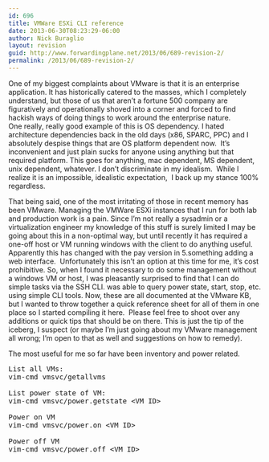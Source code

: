 ```yaml
---
id: 696
title: VMWare ESXi CLI reference
date: 2013-06-30T08:23:29-06:00
author: Nick Buraglio
layout: revision
guid: http://www.forwardingplane.net/2013/06/689-revision-2/
permalink: /2013/06/689-revision-2/
---
```

One of my biggest complaints about VMware is that it is an enterprise application. It has historically catered to the masses, which I completely understand, but those of us that aren&#8217;t a fortune 500 company are figuratively and operationally shoved into a corner and forced to find hackish ways of doing things to work around the enterprise nature.  
One really, really good example of this is OS dependency. I hated architecture dependencies back in the old days (x86, SPARC, PPC) and I absolutely despise things that are OS platform dependent now.  It&#8217;s inconvenient and just plain sucks for anyone using anything but that required platform. This goes for anything, mac dependent, MS dependent, unix dependent, whatever. I don&#8217;t discriminate in my idealism.  While I realize it is an impossible, idealistic expectation,  I back up my stance 100% regardless.

That being said, one of the most irritating of those in recent memory has been VMware. Managing the VMWare ESXi instances that I run for both lab and production work is a pain. Since I&#8217;m not really a sysadmin or a virtualization engineer my knowledge of this stuff is surely limited I may be going about this in a non-optimal way, but until recently it has required a one-off host or VM running windows with the client to do anything useful. Apparently this has changed with the pay version in 5.something adding a web interface.  Unfortunately this isn&#8217;t an option at this time for me, it&#8217;s cost prohibitive. So, when I found it necessary to do some management without a windows VM or host, I was pleasantly surprised to find that I can do simple tasks via the SSH CLI. was able to query power state, start, stop, etc. using simple CLI tools. Now, these are all documented at the VMware KB, but I wanted to throw together a quick reference sheet for all of them in one place so I started compiling it here.  Please feel free to shoot over any additions or quick tips that should be on there. This is just the tip of the iceberg, I suspect (or maybe I&#8217;m just going about my VMware management all wrong; I&#8217;m open to that as well and suggestions on how to remedy).

The most useful for me so far have been inventory and power related.

<pre>List all VMs:
vim-cmd vmsvc/getallvms

List power state of VM:
vim-cmd vmsvc/power.getstate &lt;VM ID&gt;

Power on VM
vim-cmd vmsvc/power.on &lt;VM ID&gt;

Power off VM
vim-cmd vmsvc/power.off &lt;VM ID&gt;

</pre>
